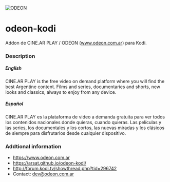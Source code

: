 ![ODEON](https://www.odeon.com.ar/favicon-96x96.png)

# odeon-kodi
Addon de CINE.AR PLAY / ODEON (www.odeon.com.ar) para Kodi.

### Description

##### English

CINE.AR PLAY is the free video on demand platform where you will find the best Argentine content. Films and series, documentaries and shorts, new looks and classics, always to enjoy from any device.

##### Español

CINE.AR PLAY es la plataforma de video a demanda gratuita para ver todos los contenidos nacionales donde quieras, cuando quieras. Las películas y las series, los documentales y los cortos, las nuevas miradas y los clásicos de siempre para disfrutarlos desde cualquier dispositivo.

### Addtional information
- https://www.odeon.com.ar
- https://arsat.github.io/odeon-kodi/
- http://forum.kodi.tv/showthread.php?tid=296742
- Contact: dev@odeon.com.ar
